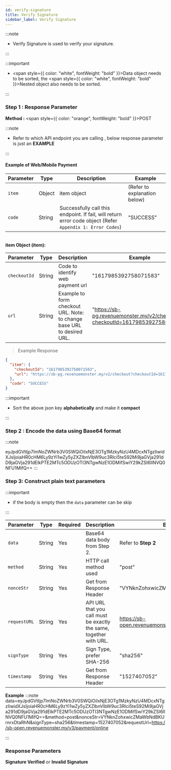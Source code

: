 ```yaml
---
id: verify-signature
title: Verify Signature
sidebar_label: Verify Signature
---
```


:::note

- Verify Signature is used to verify your signature.

:::

:::important

- <span style={{ color: "white", fontWeight: "bold" }}>Data object</span> needs to be sorted, the <span style={{ color: "white", fontWeight: "bold" }}>Nested object</span> also needs to be sorted.

:::

### Step 1 : Response Parameter

**Method :** <span style={{ color: "orange", fontWeight: "bold" }}>POST</span><br/>

:::note

- Refer to which API endpoint you are calling , below response parameter is just an **EXAMPLE**

:::

#### Example of Web/Mobile Payment

| Parameter | Type   | Description                                                                                               | Example                      |
| --------- | ------ | --------------------------------------------------------------------------------------------------------- | ---------------------------- |
| `item`    | Object | item object                                                                                               | (Refer to explanation below) |
| `code`    | String | Successfully call this endpoint. If fail, will return error code object (Refer `Appendix 1: Error Codes`) | "SUCCESS"                    |

<br />
<strong>item Object (item):</strong>

| Parameter    | Type   | Description                                                            | Example                                                                      |
| ------------ | ------ | ---------------------------------------------------------------------- | ---------------------------------------------------------------------------- |
| `checkoutId` | String | Code to identify web payment url                                       | "1617985392758071583"                                                        |
| `url`        | String | Example to form checkout URL. Note: to change base URL to desired URL. | "https://sb-pg.revenuemonster.my/v2/checkout?checkoutId=1617985392758071583" |

> Example Response

```json
{
  "item": {
    "checkoutId": "1617985392758071583",
    "url": "https://sb-pg.revenuemonster.my/v2/checkout?checkoutId=1617985392758071583"
  },
  "code": "SUCCESS"
}
```

:::important

- Sort the above json key **alphabetically** and make it **compact**

:::

### Step 2 : Encode the data using Base64 format

:::note

eyJpdGVtIjp7ImNoZWNrb3V0SWQiOiIxNjE3OTg1MzkyNzU4MDcxNTgzIiwidXJsIjoiaHR0cHM6Ly9zYi1wZy5yZXZlbnVlbW9uc3Rlci5teS92Mi9jaGVja291dD9jaGVja291dElkPTE2MTc5ODUzOTI3NTgwNzE1ODMifSwiY29kZSI6IlNVQ0NFU1MifQ==
:::

### Step 3: Construct plain text parameters

:::important

- if the body is empty then the `data` parameter can be skip

:::

| Parameter    | Type   | Required | Description                                                        | Example                                             |
| ------------ | ------ | -------- | ------------------------------------------------------------------ | --------------------------------------------------- |
| `data`       | String | Yes      | Base64 data body from Step 2.                                      | Refer to **Step 2**                                 |
| `method`     | String | Yes      | HTTP call method used                                              | "post"                                              |
| `nonceStr`   | String | Yes      | Get from Response Header                                           | "VYNknZohxwicZMaWbNdBKUrnrxDtaRhN"                  |
| `requestURL` | String | Yes      | API URL that you call must be exactly the same, together with URL. | https://sb-open.revenuemonster.my/v3/payment/online |
| `signType`   | String | Yes      | Sign Type, prefer SHA-256                                          | "sha256"                                            |
| `timestamp`  | String | Yes      | Get from Response Header                                           | "1527407052"                                        |

**Example**
:::note
data=eyJpdGVtIjp7ImNoZWNrb3V0SWQiOiIxNjE3OTg1MzkyNzU4MDcxNTgzIiwidXJsIjoiaHR0cHM6Ly9zYi1wZy5yZXZlbnVlbW9uc3Rlci5teS92Mi9jaGVja291dD9jaGVja291dElkPTE2MTc5ODUzOTI3NTgwNzE1ODMifSwiY29kZSI6IlNVQ0NFU1MifQ==&#38;method=post&#38;nonceStr=VYNknZohxwicZMaWbNdBKUrnrxDtaRhN&#38;signType=sha256&#38;timestamp=1527407052&#38;requestUrl=https://sb-open.revenuemonster.my/v3/payment/online

:::

### Response Parameters

**Signature Verified** or **Invalid Signature**
